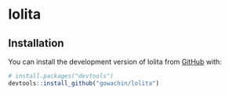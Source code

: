 # lolita

<!-- badges: start -->
<!-- badges: end -->

## Installation

You can install the development version of lolita from [GitHub](https://github.com/) with:

``` r
# install.packages("devtools")
devtools::install_github("gowachin/lolita")
```
